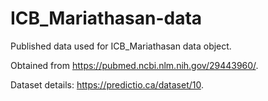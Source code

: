 # ICB_Mariathasan-data

Published data used for ICB_Mariathasan data object.

Obtained from https://pubmed.ncbi.nlm.nih.gov/29443960/.

Dataset details: https://predictio.ca/dataset/10.
